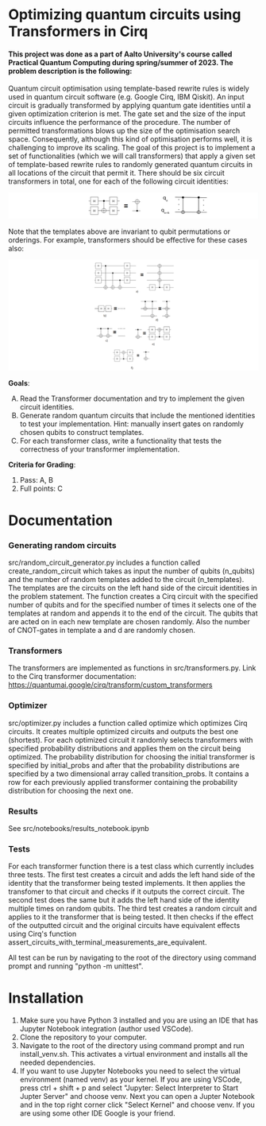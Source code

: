 # Optimizing quantum circuits using Transformers in Cirq

#### This project was done as a part of Aalto University's course called Practical Quantum Computing during spring/summer of 2023. The problem description is the following:

Quantum circuit optimisation using template-based rewrite rules is widely used in quantum circuit software (e.g. Google Cirq, IBM Qiskit). An input circuit is gradually transformed by applying quantum gate identities until a given optimization criterion is met. The gate set and the size of the input circuits influence the performance of the procedure. The number of permitted transformations blows up the size of the optimisation search space. Consequently, although this kind of optimisation performs well, it is challenging to improve its scaling.
The goal of this project is to implement a set of functionalities (which we will call transformers) that apply a given set of template-based rewrite rules to randomly generated quantum circuits in all locations of the circuit that permit it. There should be six circuit transformers in total, one for each of the following circuit identities:

![Alt text](images/circuit_identity_image1.png)

Note that the templates above are invariant to qubit permutations or orderings. For example, transformers should be effective for these cases also:

![Alt text](images/circuit_identity_image2.png)

**Goals**:
<ol type="A">
    <li>Read the Transformer documentation and try to implement the given circuit identities.</li>
    <li>Generate random quantum circuits that include the mentioned identities to test your implementation. Hint: manually insert gates on randomly chosen qubits to construct templates.</li>
    <li>For each transformer class, write a functionality that tests the correctness of your transformer implementation.</li>
</ol>

**Criteria for Grading**:
<ol>
    <li>Pass: A, B</li>
    <li>Full points: C</li>
</ol>

# Documentation

### Generating random circuits

src/random_circuit_generator.py includes a function called create_random_circuit which takes as input the number of qubits (n_qubits) and the number of random templates added to the circuit (n_templates). The templates are the circuits on the left hand side of the circuit identities in the problem statement. The function creates a Cirq circuit with the specified number of qubits and for the specified number of times it selects one of the templates at random and appends it to the end of the circuit. The qubits that are acted on in each new template are chosen randomly. Also the number of CNOT-gates in template a and d are randomly chosen.

### Transformers

The transformers are implemented as functions in src/transformers.py. Link to the Cirq transformer documentation: https://quantumai.google/cirq/transform/custom_transformers

### Optimizer

src/optimizer.py includes a function called optimize which optimizes Cirq circuits. It creates multiple optimized circuits and outputs the best one (shortest). For each optimized circuit it randomly selects transformers with specified probability distributions and applies them on the circuit being optimized. The probability distribution for choosing the initial transformer is specified by initial_probs and after that the probability distributions are specified by a two dimensional array called transition_probs. It contains a row for each previously applied transformer containing the probability distribution for choosing the next one.   


### Results

See src/notebooks/results_notebook.ipynb

### Tests

For each transformer function there is a test class which currently includes three tests. The first test creates a circuit and adds the left hand side of the identity that the transformer being tested implements. It then applies the transfomer to that circuit and checks if it outputs the correct circuit. The second test does the same but it adds the left hand side of the identity multiple times on random qubits. The third test creates a random circuit and applies to it the transformer that is being tested. It then checks if the effect of the outputted circuit and the original circuits have equivalent effects using Cirq's function assert_circuits_with_terminal_measurements_are_equivalent.

All test can be run by navigating to the root of the directory using command prompt and running "python -m unittest".

# Installation

<ol>
    <li>Make sure you have Python 3 installed and you are using an IDE that has Jupyter Notebook integration (author used VSCode).</li>
    <li>Clone the repository to your computer.</li>
    <li>Navigate to the root of the directory using command prompt and run install_venv.sh. This activates a virtual environment and installs all the needed dependencies.</li>
    <li>If you want to use Jupyter Notebooks you need to select the virtual environment (named venv) as your kernel. If you are using VSCode, press ctrl + shift + p and select "Jupyter: Select Interpreter to Start Jupter Server" and choose venv. Next you can open a Jupter Notebook and in the top right corner click "Select Kernel" and choose venv. If you are using some other IDE Google is your friend.</li>